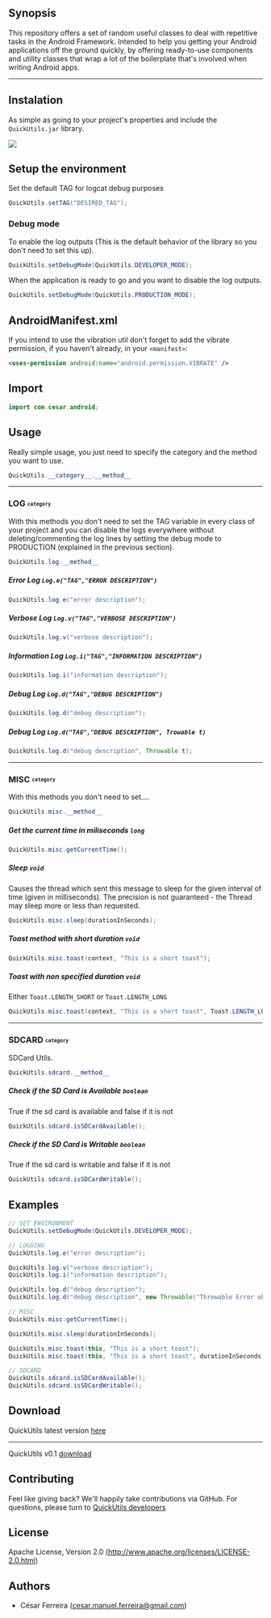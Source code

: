 ## Synopsis

This repository offers a set of random useful classes to deal with repetitive tasks in the Android Framework.
Intended to help you getting your Android applications off the ground quickly, by offering ready-to-use components and utility classes that wrap a lot of the boilerplate that's involved when writing Android apps.


-----

## Instalation
As simple as going to your project's properties and include the `QuickUtils.jar` library.

 ![](http://developer.android.com/images/developing/adt-props-libRef.png)



## Setup the environment
Set the default TAG for logcat debug purposes

```java
QuickUtils.setTAG("DESIRED_TAG");
```


### Debug mode

To enable the log outputs (This is the default behavior of the library so you don't need to set this up).

```java
QuickUtils.setDebugMode(QuickUtils.DEVELOPER_MODE);
```

When the application is ready to go and you want to disable the log outputs.

```java
QuickUtils.setDebugMode(QuickUtils.PRODUCTION_MODE);
```

AndroidManifest.xml
-------------------

If you intend to use the vibration util don't forget to add the vibrate permission, if you haven't already, in your `<manifest>`:

```xml
<uses-permission android:name="android.permission.VIBRATE" />   
```

Import
------
```java
import com.cesar.android;
```


## Usage
Really simple usage, you just need to specify the category and the method you want to use.

```java
QuickUtils.__category__.__method__
```
-------------------

### LOG <sub><sup>`category`</sup></sub>

With this methods you don't need to set the TAG variable in every class of your project and you can disable the logs everywhere without deleting/commenting the log lines by setting the debug mode to PRODUCTION (explained in the previous section).

```java
QuickUtils.log.__method__
```


##### Error Log `Log.e("TAG","ERROR DESCRIPTION")`

```java
QuickUtils.log.e("error description");
```

##### Verbose Log `Log.v("TAG","VERBOSE DESCRIPTION")`

```java
QuickUtils.log.v("verbose description");
```

##### Information Log `Log.i("TAG","INFORMATION DESCRIPTION")`

```java
QuickUtils.log.i("information description");
```

##### Debug Log `Log.d("TAG","DEBUG DESCRIPTION")`

```java
QuickUtils.log.d("debug description");
```

##### Debug Log `Log.d("TAG","DEBUG DESCRIPTION", Trowable t)`

```java
QuickUtils.log.d("debug description", Throwable t);
```

------------

### MISC <sub><sup>`category`</sup></sub>

With this methods you don't need to set....

```java
QuickUtils.misc.__method__
```


##### Get the current time in miliseconds `long`

```java
QuickUtils.misc.getCurrentTime();
```

##### Sleep `void`
Causes the thread which sent this message to sleep for the given interval of time (given in milliseconds). The precision is not guaranteed - the Thread may sleep more or less than requested.


```java
QuickUtils.misc.sleep(durationInSeconds);
```

##### Toast method with short duration `void`

```java
QuickUtils.misc.toast(context, "This is a short toast");
```

##### Toast with non specified duration `void`
Either `Toast.LENGTH_SHORT` or `Toast.LENGTH_LONG`

```java
QuickUtils.misc.toast(context, "This is a short toast", Toast.LENGTH_LONG);
```
------------

### SDCARD <sub><sup>`category`</sup></sub>

SDCard Utils.

```java
QuickUtils.sdcard.__method__
```

##### Check if the SD Card is Available `boolean`
True if the sd card is available and false if it is not

```java
QuickUtils.sdcard.isSDCardAvailable();
```

##### Check if the SD Card is Writable `boolean`
True if the sd card is writable and false if it is not

```java
QuickUtils.sdcard.isSDCardWritable();
```

## Examples


```java
// SET ENVIRONMENT
QuickUtils.setDebugMode(QuickUtils.DEVELOPER_MODE);

// LOGGING
QuickUtils.log.e("error description");

QuickUtils.log.v("verbose description");
QuickUtils.log.i("information description");

QuickUtils.log.d("debug description");
QuickUtils.log.d("debug description", new Throwable("Throwable Error object"));

// MISC
QuickUtils.misc.getCurrentTime();

QuickUtils.misc.sleep(durationInSeconds);

QuickUtils.misc.toast(this, "This is a short toast");
QuickUtils.misc.toast(this, "This is a short toast", durationInSeconds);

// SDCARD
QuickUtils.sdcard.isSDCardAvailable();
QuickUtils.sdcard.isSDCardWritable();
```

## Download

QuickUtils latest version [here](https://github.com/cesarferreira/AndroidQuickUtils/blob/master/bin/)

---------------
QuickUtils v0.1 [download](https://github.com/cesarferreira/AndroidQuickUtils/blob/master/bin/)



## Contributing
Feel like giving back? We'll happily take contributions via GitHub. For questions, please turn to [QuickUtils developers](mailto:cesar.manuel.ferreira@gmail.com)

## License
Apache License, Version 2.0 (http://www.apache.org/licenses/LICENSE-2.0.html)

## Authors
 * César Ferreira (cesar.manuel.ferreira@gmail.com)
